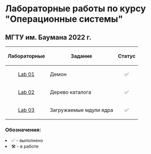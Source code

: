 # Лабораторные работы по курсу "Операционные системы"

## МГТУ им. Баумана 2022 г.

| Лабораторные  |     <p align="center">Задание    |      Статус    |
| :-------------: |-------------|:-------------:|
| [Lab 01](https://github.com/DeadlyHunter38/bmstu_sem_6_os/tree/master/lab_01)| <p align="left"> Демон<p>| ✅
| [Lab 02](https://github.com/DeadlyHunter38/bmstu_sem_6_os/tree/master/lab_02)| <p align="left"> Дерево каталога<p>| ✅
| [Lab 03](https://github.com/DeadlyHunter38/bmstu_sem_6_os/tree/master/lab_03)| <p align="left"> Загружаемые мдули ядра<p>| ✅

### Обозначения:


<li>✅ - выполнено

<li>🛠 - в работе
